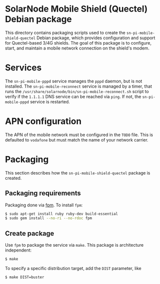 # SolarNode Mobile Shield (Quectel) Debian package

This directory contains packaging scripts used to create the `sn-pi-mobile-shield-quectel`
Debian package, which provides configuration and support for Quectel-based 3/4G shields. The goal of
this package is to configure, start, and maintain a mobile network connection on the shield's modem.

# Services

The `sn-pi-mobile-pppd` service manages the `pppd` daemon, but is not installed. The
`sn-pi-mobile-reconnect` service is managed by a timer, that runs the
`/usr/share/solarnode/bin/sn-pi-mobile-reconnect.sh` script to verify if the `1.1.1.1` DNS service
can be reached via `ping`. If not, the `sn-pi-mobile-pppd` service is restarted.

# APN configuration

The APN of the mobile network must be configured in the `TODO` file. This is defaulted to `vodafone`
but must match the name of your network carrier.

# Packaging

This section describes how the `sn-pi-mobile-shield-quectel` package is created.

## Packaging requirements

Packaging done via [fpm][fpm]. To install `fpm`:

```sh
$ sudo apt-get install ruby ruby-dev build-essential
$ sudo gem install --no-ri --no-rdoc fpm
```

## Create package

Use `fpm` to package the service via `make`. This package is architecture independent:

```sh
$ make
```

To specify a specific distribution target, add the `DIST` parameter, like

```sh
$ make DIST=buster
```

[fpm]: https://github.com/jordansissel/fpm
